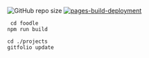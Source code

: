 ![GitHub repo size](https://img.shields.io/github/repo-size/JakeWasChosen/website.svg?style=popout-square)
[![pages-build-deployment](https://github.com/JakeWasChosen/JakeWasChosen.github.io/actions/workflows/pages/pages-build-deployment/badge.svg)](https://github.com/JakeWasChosen/JakeWasChosen.github.io/actions/workflows/pages/pages-build-deployment)
````
 cd foodle
npm run build
````
                                     
```
cd ./projects
gitfolio update
``` 
